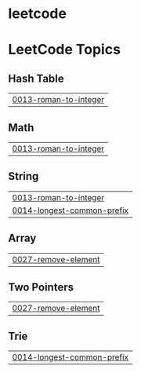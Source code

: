 # leetcode
<!---LeetCode Topics Start-->
# LeetCode Topics
## Hash Table
|  |
| ------- |
| [0013-roman-to-integer](https://github.com/timesaved0/leetcode/tree/master/0013-roman-to-integer) |
## Math
|  |
| ------- |
| [0013-roman-to-integer](https://github.com/timesaved0/leetcode/tree/master/0013-roman-to-integer) |
## String
|  |
| ------- |
| [0013-roman-to-integer](https://github.com/timesaved0/leetcode/tree/master/0013-roman-to-integer) |
| [0014-longest-common-prefix](https://github.com/timesaved0/leetcode/tree/master/0014-longest-common-prefix) |
## Array
|  |
| ------- |
| [0027-remove-element](https://github.com/timesaved0/leetcode/tree/master/0027-remove-element) |
## Two Pointers
|  |
| ------- |
| [0027-remove-element](https://github.com/timesaved0/leetcode/tree/master/0027-remove-element) |
## Trie
|  |
| ------- |
| [0014-longest-common-prefix](https://github.com/timesaved0/leetcode/tree/master/0014-longest-common-prefix) |
<!---LeetCode Topics End-->